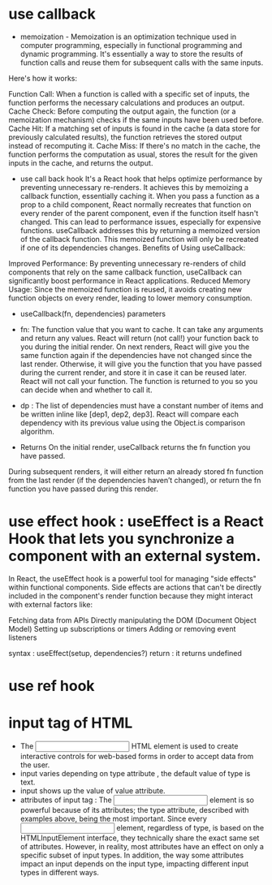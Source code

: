 # use callback
* memoization -
Memoization is an optimization technique used in computer programming, especially in functional programming and dynamic programming. It's essentially a way to store the results of function calls and reuse them for subsequent calls with the same inputs.

Here's how it works:

Function Call: When a function is called with a specific set of inputs, the function performs the necessary calculations and produces an output.
Cache Check: Before computing the output again, the function (or a memoization mechanism) checks if the same inputs have been used before.
Cache Hit: If a matching set of inputs is found in the cache (a data store for previously calculated results), the function retrieves the stored output instead of recomputing it.
Cache Miss: If there's no match in the cache, the function performs the computation as usual, stores the result for the given inputs in the cache, and returns the output.

* use call back hook 
It's a React hook that helps optimize performance by preventing unnecessary re-renders.
It achieves this by memoizing a callback function, essentially caching it.
When you pass a function as a prop to a child component, React normally recreates that function on every render of the parent component, even if the function itself hasn't changed. This can lead to performance issues, especially for expensive functions.
useCallback addresses this by returning a memoized version of the callback function. This memoized function will only be recreated if one of its dependencies changes.
Benefits of Using useCallback:

Improved Performance: By preventing unnecessary re-renders of child components that rely on the same callback function, useCallback can significantly boost performance in React applications.
Reduced Memory Usage: Since the memoized function is reused, it avoids creating new function objects on every render, leading to lower memory consumption.

* useCallback(fn, dependencies)
parameters
* fn: The function value that you want to cache. It can take any arguments and return any values. React will return (not call!) your function back to you during the initial render. On next renders, React will give you the same function again if the dependencies have not changed since the last render. Otherwise, it will give you the function that you have passed during the current render, and store it in case it can be reused later. React will not call your function. The function is returned to you so you can decide when and whether to call it.
* dp : The list of dependencies must have a constant number of items and be written inline like [dep1, dep2, dep3]. React will compare each dependency with its previous value using the Object.is comparison algorithm.
 
* Returns 
On the initial render, useCallback returns the fn function you have passed.

During subsequent renders, it will either return an already stored fn  function from the last render (if the dependencies haven’t changed), or return the fn function you have passed during this render.

# use effect hook : useEffect is a React Hook that lets you synchronize a component with an external system.
In React, the useEffect hook is a powerful tool for managing "side effects" within functional components. Side effects are actions that can't be directly included in the component's render function because they might interact with external factors like:

Fetching data from APIs
Directly manipulating the DOM (Document Object Model)
Setting up subscriptions or timers
Adding or removing event listeners

syntax : useEffect(setup, dependencies?) 
return : it returns undefined
# use ref hook

# input tag of HTML 
* The <input> HTML element is used to create interactive controls for web-based forms in order to accept data from the user.
* input varies depending on type attribute , the default value of type is text.
* input shows up the value of value attribute.
* attributes of input tag : The <input> element is so powerful because of its attributes; the type attribute, described with examples above, being the most important. Since every <input> element, regardless of type, is based on the HTMLInputElement interface, they technically share the exact same set of attributes. However, in reality, most attributes have an effect on only a specific subset of input types. In addition, the way some attributes impact an input depends on the input type, impacting different input types in different ways.

